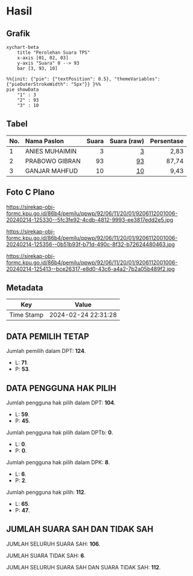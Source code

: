 # Hasil

## Grafik

```mermaid
xychart-beta
    title "Perolehan Suara TPS"
    x-axis [01, 02, 03]
    y-axis "Suara" 0 --> 93
    bar [3, 93, 10]
```

```mermaid
%%{init: {"pie": {"textPosition": 0.5}, "themeVariables": {"pieOuterStrokeWidth": "5px"}} }%%
pie showData
    "1" : 3
    "2" : 93
    "3" : 10
```

## Tabel

| No. | Nama Paslon    | Suara | Suara (raw) | Persentase |
|:--- |:-------------- | -----:| -----------:| ----------:|
| 1   | ANIES MUHAIMIN | 3     | [3][p-1]    | 2,83       |
| 2   | PRABOWO GIBRAN | 93    | [93][p-2]   | 87,74      |
| 3   | GANJAR MAHFUD  | 10    | [10][p-3]   | 9,43       |


[p-1]: https://github.com/gigit-pemilu/pemilu-2024-92-papua-barat/blob/main/pilpres/hitung-suara/sub/92-papua-barat/sub/06-teluk-bintuni/sub/11-manimeri/sub/2001-bumi-saniari/sub/006-tps/sub/paslon-1.txt
[p-2]: https://github.com/gigit-pemilu/pemilu-2024-92-papua-barat/blob/main/pilpres/hitung-suara/sub/92-papua-barat/sub/06-teluk-bintuni/sub/11-manimeri/sub/2001-bumi-saniari/sub/006-tps/sub/paslon-2.txt
[p-3]: https://github.com/gigit-pemilu/pemilu-2024-92-papua-barat/blob/main/pilpres/hitung-suara/sub/92-papua-barat/sub/06-teluk-bintuni/sub/11-manimeri/sub/2001-bumi-saniari/sub/006-tps/sub/paslon-3.txt

## Foto C Plano

https://sirekap-obj-formc.kpu.go.id/86b4/pemilu/ppwp/92/06/11/20/01/9206112001006-20240214-125330--5fc3fe92-4cdb-4812-9993-ee3817edd2e5.jpg

https://sirekap-obj-formc.kpu.go.id/86b4/pemilu/ppwp/92/06/11/20/01/9206112001006-20240214-125356--0b51b93f-b71d-490c-8f32-b72624480463.jpg

https://sirekap-obj-formc.kpu.go.id/86b4/pemilu/ppwp/92/06/11/20/01/9206112001006-20240214-125413--bce26317-e8d0-43c6-a4a2-7b2a05b489f2.jpg


## Metadata

| Key        | Value               |
| ---------- | ------------------- |
| Time Stamp | 2024-02-24 22:31:28 |


## DATA PEMILIH TETAP

Jumlah pemilih dalam DPT: **124**.
 * L: **71**.
 * P: **53**.

## DATA PENGGUNA HAK PILIH

Jumlah pengguna hak pilih dalam DPT: **104**.
 * L: **59**.
 * P: **45**.

Jumlah pengguna hak pilih dalam DPTb: **0**.
 * L: **0**.
 * P: **0**.

Jumlah pengguna hak pilih dalam DPK: **8**.
 * L: **6**.
 * P: **2**.

Jumlah pengguna hak pilih: **112**.
 * L: **65**.
 * P: **47**.

## JUMLAH SUARA SAH DAN TIDAK SAH

JUMLAH SELURUH SUARA SAH: **106**.

JUMLAH SUARA TIDAK SAH: **6**.

JUMLAH SELURUH SUARA SAH DAN SUARA TIDAK SAH: **112**.


